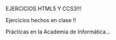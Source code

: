 EJERCICIOS HTML5 Y CCS3!!!

Ejercicios  hechos en clase !!

Prácticas en la Academia de Informática...

